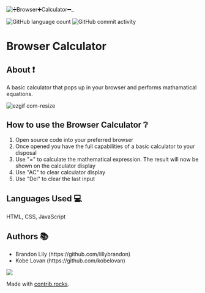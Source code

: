 ![➗Browser➕Calculator➖_](https://user-images.githubusercontent.com/83419428/156612939-02716101-9709-414b-918d-2dee73c9592e.png)


![GitHub language count](https://img.shields.io/github/languages/count/kobelovan/browsercalculator) ![GitHub commit activity](https://img.shields.io/github/commit-activity/m/kobelovan/browsercalculator?color=gre)

# Browser Calculator
## About ❗
A basic calculator that pops up in your browser and performs mathamatical equations.

![ezgif com-resize](https://user-images.githubusercontent.com/83419428/156489151-457eb210-0aca-4db8-97d1-682824ae1628.gif)


## How to use the Browser Calculator ❔

<ol>
  <li>Open source code into your preferred browser</li>
  <li>Once opened you have the full capabilities of a basic calculator to your disposal</li>
  <li>Use "=" to calculate the mathematical expression. The result will now be shown on the calculator display</li>
    <li>Use "AC" to clear calculator display</li>
  <li>Use "Del" to clear the last input</li>
 </ol>
 
 ## Languages Used 💻
HTML, CSS, JavaScript

## Authors 📚
<ul>
  <li>Brandon Lily (https://github.com/lillybrandon)</a></li>
  <li>Kobe Lovan (https://github.com/kobelovan)</li>
 </ul>
<a href="https://github.com/kobelovan/browsercalculator/graphs/contributors">
  <img src="https://contrib.rocks/image?repo=kobelovan/browsercalculator" />
</a>

Made with [contrib.rocks](https://contrib.rocks).
